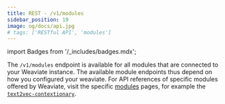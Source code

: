 ```yaml
---
title: REST - /v1/modules
sidebar_position: 19
image: og/docs/api.jpg
# tags: ['RESTful API', 'modules']
---
```

import Badges from '/_includes/badges.mdx';

<Badges/>

The `/v1/modules` endpoint is available for all modules that are connected to your Weaviate instance. The available module endpoints thus depend on how you configured your weaviate. For API references of specific modules offered by Weaviate, visit the specific [modules](/developers/weaviate/modules/index.md) pages, for example the [`text2vec-contextionary`](/developers/weaviate/modules/retriever-vectorizer-modules/text2vec-contextionary.md#module-endpoints-api-reference).
